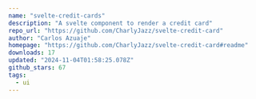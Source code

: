 ```yaml
---
name: "svelte-credit-cards"
description: "A svelte component to render a credit card"
repo_url: "https://github.com/CharlyJazz/svelte-credit-card"
author: "Carlos Azuaje"
homepage: "https://github.com/CharlyJazz/svelte-credit-card#readme"
downloads: 17
updated: "2024-11-04T01:58:25.078Z"
github_stars: 67
tags: 
  - ui
---
```

